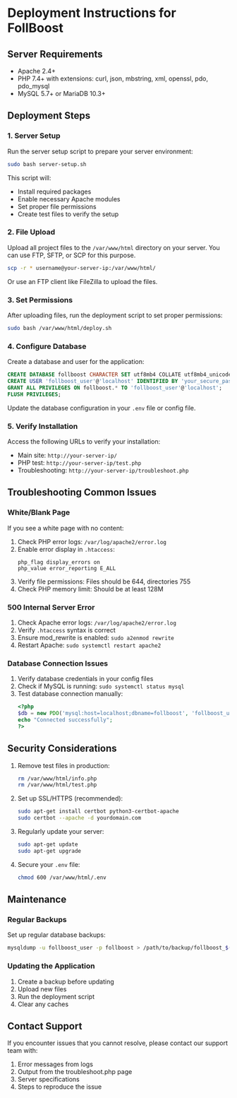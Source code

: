 # Deployment Instructions for FollBoost

## Server Requirements

- Apache 2.4+
- PHP 7.4+ with extensions: curl, json, mbstring, xml, openssl, pdo, pdo_mysql
- MySQL 5.7+ or MariaDB 10.3+

## Deployment Steps

### 1. Server Setup

Run the server setup script to prepare your server environment:

```bash
sudo bash server-setup.sh
```

This script will:
- Install required packages
- Enable necessary Apache modules
- Set proper file permissions
- Create test files to verify the setup

### 2. File Upload

Upload all project files to the `/var/www/html` directory on your server. You can use FTP, SFTP, or SCP for this purpose.

```bash
scp -r * username@your-server-ip:/var/www/html/
```

Or use an FTP client like FileZilla to upload the files.

### 3. Set Permissions

After uploading files, run the deployment script to set proper permissions:

```bash
sudo bash /var/www/html/deploy.sh
```

### 4. Configure Database

Create a database and user for the application:

```sql
CREATE DATABASE follboost CHARACTER SET utf8mb4 COLLATE utf8mb4_unicode_ci;
CREATE USER 'follboost_user'@'localhost' IDENTIFIED BY 'your_secure_password';
GRANT ALL PRIVILEGES ON follboost.* TO 'follboost_user'@'localhost';
FLUSH PRIVILEGES;
```

Update the database configuration in your `.env` file or config file.

### 5. Verify Installation

Access the following URLs to verify your installation:

- Main site: `http://your-server-ip/`
- PHP test: `http://your-server-ip/test.php`
- Troubleshooting: `http://your-server-ip/troubleshoot.php`

## Troubleshooting Common Issues

### White/Blank Page

If you see a white page with no content:

1. Check PHP error logs: `/var/log/apache2/error.log`
2. Enable error display in `.htaccess`:
   ```
   php_flag display_errors on
   php_value error_reporting E_ALL
   ```
3. Verify file permissions: Files should be 644, directories 755
4. Check PHP memory limit: Should be at least 128M

### 500 Internal Server Error

1. Check Apache error logs: `/var/log/apache2/error.log`
2. Verify `.htaccess` syntax is correct
3. Ensure mod_rewrite is enabled: `sudo a2enmod rewrite`
4. Restart Apache: `sudo systemctl restart apache2`

### Database Connection Issues

1. Verify database credentials in your config files
2. Check if MySQL is running: `sudo systemctl status mysql`
3. Test database connection manually:
   ```php
   <?php
   $db = new PDO('mysql:host=localhost;dbname=follboost', 'follboost_user', 'your_password');
   echo "Connected successfully";
   ?>
   ```

## Security Considerations

1. Remove test files in production:
   ```bash
   rm /var/www/html/info.php
   rm /var/www/html/test.php
   ```

2. Set up SSL/HTTPS (recommended):
   ```bash
   sudo apt-get install certbot python3-certbot-apache
   sudo certbot --apache -d yourdomain.com
   ```

3. Regularly update your server:
   ```bash
   sudo apt-get update
   sudo apt-get upgrade
   ```

4. Secure your `.env` file:
   ```bash
   chmod 600 /var/www/html/.env
   ```

## Maintenance

### Regular Backups

Set up regular database backups:

```bash
mysqldump -u follboost_user -p follboost > /path/to/backup/follboost_$(date +%Y%m%d).sql
```

### Updating the Application

1. Create a backup before updating
2. Upload new files
3. Run the deployment script
4. Clear any caches

## Contact Support

If you encounter issues that you cannot resolve, please contact our support team with:

1. Error messages from logs
2. Output from the troubleshoot.php page
3. Server specifications
4. Steps to reproduce the issue
